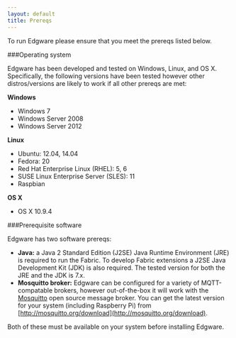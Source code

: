 ```yaml
---
layout: default
title: Prereqs
---   
```


To run Edgware please ensure that you meet the prereqs listed below.

###Operating system

Edgware has been developed and tested on Windows, Linux, and OS X. Specifically, the following versions have been tested however other distros/versions are likely to work if all other prereqs are met:

**Windows**

* ​Windows 7
* Windows Server 2008
* Windows Server 2012

**Linux**

* ​Ubuntu: 12.04, 14.04
* Fedora: 20
* Red Hat Enterprise Linux (RHEL): 5, 6
* SUSE Linux Enterprise Server (SLES): 11
* Raspbian

**OS X**

* ​OS X 10.9.4

###Prerequisite software

Edgware has two software prereqs:

* **Java:** a Java 2 Standard Edition (J2SE) Java Runtime Environment (JRE) is required to run the Fabric. To develop Fabric extensions a J2SE Java Development Kit (JDK) is also required. The tested version for both the JRE and the JDK is 7.x.
* **Mosquitto broker:** Edgware can be configured for a variety of MQTT-compatable brokers, however out-of-the-box it will work with the [Mosquitto](http://mosquitto.org) open source message broker. You can get the latest version for your system (including Raspberry Pi) from [http://mosquitto.org/download](http://mosquitto.org/download).

Both of these must be available on your system before installing Edgware.

